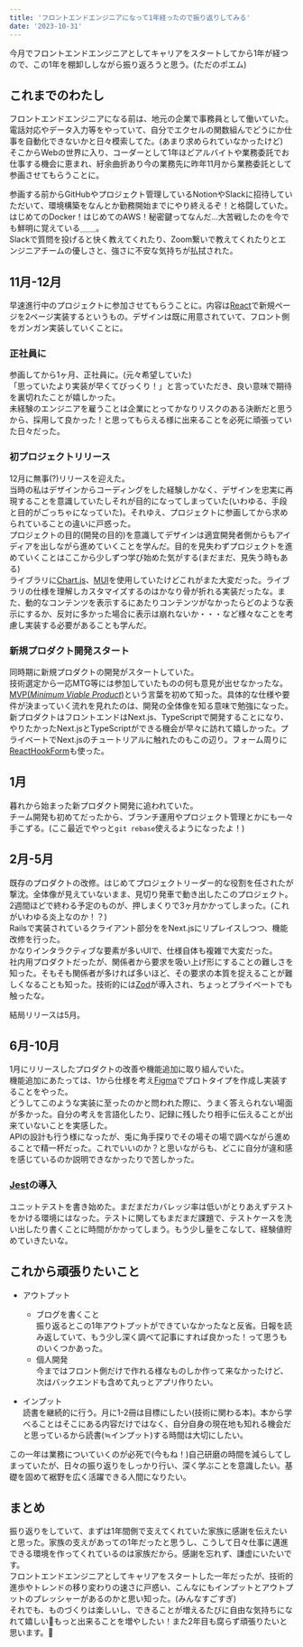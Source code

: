 ```yaml
---
title: 'フロントエンドエンジニアになって1年経ったので振り返りしてみる'
date: '2023-10-31'
---
```


今月でフロントエンドエンジニアとしてキャリアをスタートしてから1年が経つので、この1年を棚卸ししながら振り返ろうと思う。(ただのポエム)

## これまでのわたし

フロントエンドエンジニアになる前は、地元の企業で事務員として働いていた。電話対応やデータ入力等をやっていて、自分でエクセルの関数組んでどうにか仕事を自動化できないかと日々模索してた。(あまり求められていなかったけど)  
そこからWebの世界に入り、コーダーとして1年ほどアルバイトや業務委託でお仕事する機会に恵まれ、紆余曲折あり今の業務先に昨年11月から業務委託として参画させてもらうことに。

参画する前からGitHubやプロジェクト管理しているNotionやSlackに招待していただいて、環境構築をなんとか勤務開始までにやり終えるぞ！と格闘していた。はじめてのDocker！はじめてのAWS！秘密鍵ってなんだ...大苦戦したのを今でも鮮明に覚えている＿＿。  
Slackで質問を投げると快く教えてくれたり、Zoom繋いで教えてくれたりとエンジニアチームの優しさと、強さに不安な気持ちが払拭された。

## 11月-12月

早速進行中のプロジェクトに参加させてもらうことに。内容は[React](https://react.dev/)で新規ページを2ページ実装するというもの。デザインは既に用意されていて、フロント側をガンガン実装していくことに。

### 正社員に

参画してから1ヶ月、正社員に。(元々希望していた)  
「思っていたより実装が早くてびっくり！」と言っていただき、良い意味で期待を裏切れたことが嬉しかった。  
未経験のエンジニアを雇うことは企業にとってかなりリスクのある決断だと思うから、採用して良かった！と思ってもらえる様に出来ることを必死に頑張っていた日々だった。

### 初プロジェクトリリース

12月に無事(?)リリースを迎えた。  
当時の私はデザインからコーディングをした経験しかなく、デザインを忠実に再現することを意識していたしそれが目的になってしまっていた(いわゆる、手段と目的がごっちゃになっていた)。それゆえ、プロジェクトに参画してから求められていることの違いに戸惑った。  
プロジェクトの目的(開発の目的)を意識してデザインは適宜開発者側からもアイディアを出しながら進めていくことを学んだ。目的を見失わずプロジェクトを進めていくことはここから少しずつ学び始めた気がする(まだまだ、見失う時もある)  
ライブラリに[Chart.js](https://www.chartjs.org/)、[MUI](https://mui.com/)を使用していたけどこれがまた大変だった。ライブラリの仕様を理解しカスタマイズするのはかなり骨が折れる実装だったな。また、動的なコンテンツを表示するにあたりコンテンツがなかったらどのような表示にするか、反対に多かった場合に表示は崩れないか・・・など様々なことを考慮し実装する必要があることも学んだ。

### 新規プロダクト開発スタート

同時期に新規プロダクトの開発がスタートしていた。  
技術選定から一応MTG等には参加していたものの何も意見が出せなかったな。  
[MVP(_Minimum Viable Product_)](https://ja.wikipedia.org/wiki/%E5%AE%9F%E7%94%A8%E6%9C%80%E5%B0%8F%E9%99%90%E3%81%AE%E8%A3%BD%E5%93%81)という言葉を初めて知った。具体的な仕様や要件が決まっていく流れを見れたのは、開発の全体像を知る意味で勉強になった。  
新プロダクトはフロントエンドはNext.js、TypeScriptで開発することになり、やりたかったNext.jsとTypeScriptができる機会が早々に訪れて嬉しかった。プライベートでNext.jsのチュートリアルに触れたのもこの辺り。フォーム周りに[ReactHookForm](https://react-hook-form.com/)も使った。

## 1月

暮れから始まった新プロダクト開発に追われていた。  
チーム開発も初めてだったから、ブランチ運用やプロジェクト管理とかにも一々手こずる。(ここ最近でやっと`git rebase`使えるようになったよ！)

## 2月-5月

既存のプロダクトの改修。はじめてプロジェクトリーダー的な役割を任されたが撃沈。全体像が見えていないまま、見切り発車で動き出したこのプロジェクト。2週間ほどで終わる予定のものが、押しまくりで3ヶ月かかってしまった。(これがいわゆる炎上なのか！？)  
Railsで実装されているクライアント部分ををNext.jsにリプレイスしつつ、機能改修を行った。  
かなりインタラクティブな要素が多いUIで、仕様自体も複雑で大変だった。  
社内用プロダクトだったが、関係者から要求を吸い上げ形にすることの難しさを知った。そもそも関係者が多ければ多いほど、その要求の本質を捉えることが難しくなることも知った。技術的には[Zod](https://github.com/colinhacks/zod)が導入され、ちょっとプライベートでも触ったな。

結局リリースは5月。

## 6月-10月

1月にリリースしたプロダクトの改善や機能追加に取り組んでいた。  
機能追加にあたっては、1から仕様を考え[Figma](https://www.figma.com/)でプロトタイプを作成し実装することをやった。  
どうしてこのような実装に至ったのかと問われた際に、うまく答えられない場面が多かった。自分の考えを言語化したり、記録に残したり相手に伝えることが出来ていないことを実感した。  
APIの設計も行う様になったが、兎に角手探りでその場その場で調べながら進めることで精一杯だった。これでいいのか？と思いながらも、どこに自分が違和感を感じているのか説明できなかったりで苦しかった。

### [Jest](https://jestjs.io/)の導入

ユニットテストを書き始めた。まだまだカバレッジ率は低いがとりあえずテストをかける環境にはなった。テストに関してもまだまだ課題で、テストケースを洗い出したり書くことに時間がかかってしまう。もう少し量をこなして、経験値貯めていきたいな。

## これから頑張りたいこと

- アウトプット

  - ブログを書くこと  
     振り返るとこの1年アウトプットができていなかったなと反省。日報を読み返していて、もう少し深く調べて記事にすれば良かった！って思うものいくつかあった。
  - 個人開発  
     今まではフロント側だけで作れる様なものしか作って来なかったけど、次はバックエンドも含めて丸っとアプリ作りたい。

- インプット  
   読書を継続的に行う。月に1-2冊は目標にしたい(技術に関わる本)。本から学べることはそこにある内容だけではなく、自分自身の現在地も知れる機会だと思っているから読書(≒インプット)する時間は大切にしたい。

この一年は業務についていくのが必死で(今もね！)自己研磨の時間を減らしてしまっていたが、日々の振り返りをしっかり行い、深く学ぶことを意識したい。基礎を固めて裾野を広く活躍できる人間になりたい。

## まとめ

振り返りをしていて、まずは1年間側で支えてくれていた家族に感謝を伝えたいと思った。家族の支えがあっての1年だったと思うし、こうして日々仕事に邁進できる環境を作ってくれているのは家族だから。感謝を忘れず、謙虚にいたいです。  
フロントエンドエンジニアとしてキャリアをスタートした一年だったが、技術的進歩やトレンドの移り変わりの速さに戸惑い、こんなにもインプットとアウトプットのプレッシャーがあるのかと思い知った。(みんなすごすぎ)  
それでも、ものづくりは楽しいし、できることが増えるたびに自由な気持ちになれて嬉しい🪽もっと出来ることを増やしたい！また2年目も腐らず頑張りたいと思います。👋

